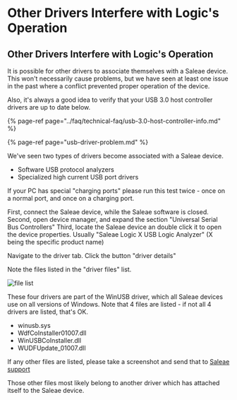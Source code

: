 # Other Drivers Interfere with Logic's Operation

## Other Drivers Interfere with Logic's Operation

It is possible for other drivers to associate themselves with a Saleae device. This won't necessarily cause problems, but we have seen at least one issue in the past where a conflict prevented proper operation of the device.

Also, it's always a good idea to verify that your USB 3.0 host controller drivers are up to date below.

{% page-ref page="../faq/technical-faq/usb-3.0-host-controller-info.md" %}

{% page-ref page="usb-driver-problem.md" %}

We've seen two types of drivers become associated with a Saleae device.

* Software USB protocol analyzers
* Specialized high current USB port drivers

If your PC has special "charging ports" please run this test twice - once on a normal port, and once on a charging port.

First, connect the Saleae device, while the Saleae software is closed. Second, open device manager, and expand the section "Universal Serial Bus Controllers" Third, locate the Saleae device an double click it to open the device properties. Usually "Saleae Logic X USB Logic Analyzer" \(X being the specific product name\)

Navigate to the driver tab. Click the button "driver details"

Note the files listed in the "driver files" list.

![file list](https://trello-attachments.s3.amazonaws.com/56314184f791c8285ee1ee1a/330x239/cddb891b8a276dba1411761d74e9bfa1/driver_file_list.png)

These four drivers are part of the WinUSB driver, which all Saleae devices use on all versions of Windows. Note that 4 files are listed - if not all 4 drivers are listed, that's OK.

* winusb.sys
* WdfCoInstaller01007.dll
* WinUSBCoInstaller.dll
* WUDFUpdate\_01007.dll

If any other files are listed, please take a screenshot and send that to [Saleae support](https://contact.saleae.com/hc/en-us/requests/new)

Those other files most likely belong to another driver which has attached itself to the Saleae device.

